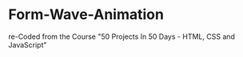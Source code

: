 # Form-Wave-Animation

re-Coded from the Course "50 Projects In 50 Days - HTML, CSS and JavaScript"
